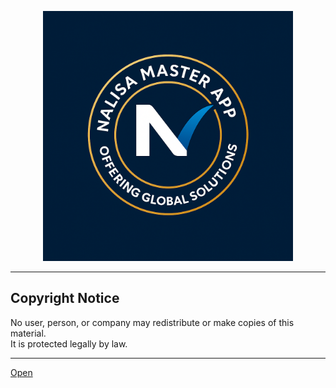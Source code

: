 <p align="center">
  <img src="logo.png" alt="Logo" width="400">
</p>

---

## Copyright Notice
No user, person, or company may redistribute or make copies of this material.  
It is protected legally by law.

---

[Open](NMA.html)
